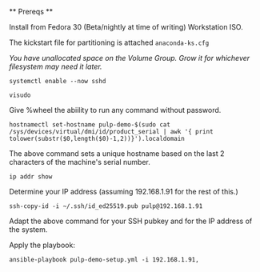 ** Prereqs **

Install from Fedora 30 (Beta/nightly at time of writing) Workstation ISO.

The kickstart file for partitioning is attached `anaconda-ks.cfg`

*You have unallocated space on the Volume Group. Grow it for whichever filesystem may need it later.*

`systemctl enable --now sshd`

`visudo`

Give %wheel the abiility to run any command without password.

`hostnamectl set-hostname pulp-demo-$(sudo cat /sys/devices/virtual/dmi/id/product_serial | awk '{ print tolower(substr($0,length($0)-1,2))}').localdomain`

The above command sets a unique hostname based on the last 2 characters of the machine's serial number.

`ip addr show`

Determine your IP address (assuming 192.168.1.91 for the rest of this.)

`ssh-copy-id -i ~/.ssh/id_ed25519.pub pulp@192.168.1.91`

Adapt the above command for your SSH pubkey and for the IP address of the system.

Apply the playbook:

`ansible-playbook pulp-demo-setup.yml -i 192.168.1.91,`
